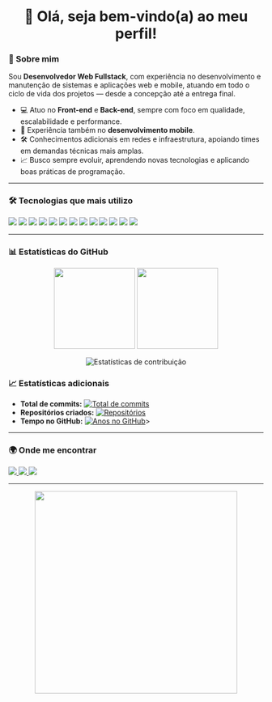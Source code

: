 <h1 align="center">👋 Olá, seja bem-vindo(a) ao meu perfil!</h1>

### 🚀 Sobre mim
Sou **Desenvolvedor Web Fullstack**, com experiência no desenvolvimento e manutenção de sistemas e aplicações web e mobile, atuando em todo o ciclo de vida dos projetos — desde a concepção até a entrega final.  

- 💻 Atuo no **Front-end** e **Back-end**, sempre com foco em qualidade, escalabilidade e performance.  
- 📱 Experiência também no **desenvolvimento mobile**.  
- 🛠️ Conhecimentos adicionais em redes e infraestrutura, apoiando times em demandas técnicas mais amplas.  
- 📈 Busco sempre evoluir, aprendendo novas tecnologias e aplicando boas práticas de programação.  

---

### 🛠️ Tecnologias que mais utilizo
<p align="left">
  <img src="https://img.shields.io/badge/Node.js-339933?style=for-the-badge&logo=node.js&logoColor=white"/>
  <img src="https://img.shields.io/badge/MongoDB-4ea94b?style=for-the-badge&logo=mongodb&logoColor=white"/>
  <img src="https://img.shields.io/badge/React-20232a?style=for-the-badge&logo=react&logoColor=61dafb"/>
  <img src="https://img.shields.io/badge/Angular-DD0031?style=for-the-badge&logo=angular&logoColor=white"/>
  <img src="https://img.shields.io/badge/TailwindCSS-38b2ac?style=for-the-badge&logo=tailwind-css&logoColor=white"/>
  <img src="https://img.shields.io/badge/JavaScript-f7df1e?style=for-the-badge&logo=javascript&logoColor=black"/>
  <img src="https://img.shields.io/badge/TypeScript-007acc?style=for-the-badge&logo=typescript&logoColor=white"/>
  <img src="https://img.shields.io/badge/PHP-777bb4?style=for-the-badge&logo=php&logoColor=white"/>
  <img src="https://img.shields.io/badge/Laravel-ff2d20?style=for-the-badge&logo=laravel&logoColor=white"/>
  <img src="https://img.shields.io/badge/HTML5-e34f26?style=for-the-badge&logo=html5&logoColor=white"/>
  <img src="https://img.shields.io/badge/CSS3-1572b6?style=for-the-badge&logo=css3&logoColor=white"/>
  <img src="https://img.shields.io/badge/Kotlin-7f52ff?style=for-the-badge&logo=kotlin&logoColor=white"/>
  <img src="https://img.shields.io/badge/Vue.js-35495e?style=for-the-badge&logo=vue.js&logoColor=4fc08d"/>
</p>

---

### 📊 Estatísticas do GitHub
<div align="center">
  <img height="160em" src="https://github-readme-stats.vercel.app/api?username=PedroDantas14&show_icons=true&theme=radical&include_all_commits=true&count_private=true"/>
  <img height="160em" src="https://github-readme-stats.vercel.app/api/top-langs/?username=PedroDantas14&layout=compact&langs_count=8&theme=radical"/>
  
  ![Estatísticas de contribuição](https://github-readme-activity-graph.vercel.app/graph?username=PedroDantas14&theme=redical&hide_border=true&area=true)
</div>

### 📈 Estatísticas adicionais
- **Total de commits:** [![Total de commits](https://badges.pufler.dev/commits/all/PedroDantas14?color=blue)](https://badges.pufler.dev)
- **Repositórios criados:** [![Repositórios](https://badges.pufler.dev/repos/PedroDantas14?color=blue)](https://badges.pufler.dev)
- **Tempo no GitHub:** [![Anos no GitHub](https://badges.pufler.dev/years/PedroDantas14?color=blue)](https://badges.pufler.dev)>

---

### 🌍 Onde me encontrar
<p align="left">
  <a href="https://www.linkedin.com/in/pedro-alves-desenvolvedor" target="_blank">
    <img src="https://img.shields.io/badge/LinkedIn-0a66c2?style=for-the-badge&logo=linkedin&logoColor=white"/>
  </a>
  <a href="https://www.instagram.com/srpedro12_/" target="_blank">
    <img src="https://img.shields.io/badge/Instagram-E4405F?style=for-the-badge&logo=instagram&logoColor=white"/>
  </a>
  <a href="mailto:seuemail@gmail.com">
    <img src="https://img.shields.io/badge/Gmail-D14836?style=for-the-badge&logo=gmail&logoColor=white"/>
  </a>
</p>

---

<div align="center">
  <img src="https://media1.giphy.com/media/v1.Y2lkPTc5MGI3NjExM3lhbTZma2NrZ281ZWNtMDFybmlyNWMyemhibmtjamN4NWUwY3BrYiZlcD12MV9pbnRlcm5hbF9naWZfYnlfaWQmY3Q9Zw/ASd0Ukj0y3qMM/giphy.gif" width="400"/>
</div>
